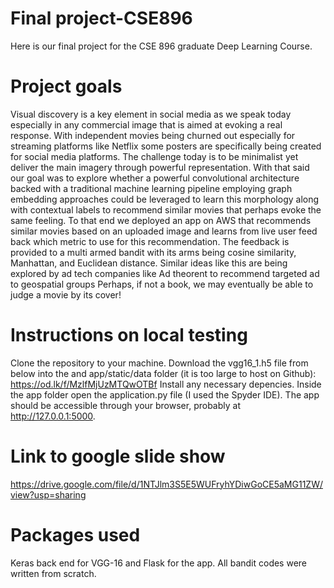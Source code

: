 # Final project-CSE896
Here is our final project for the CSE 896 graduate Deep Learning Course.
# Project goals
Visual discovery is a key element in social media as we speak today especially in any commercial image that is aimed at evoking a real response. With independent movies being churned out especially for streaming platforms like Netflix some posters are specifically being created for social media platforms. The challenge today is to be minimalist yet deliver the main imagery through powerful representation. With that said our goal was to explore whether a powerful convolutional architecture backed with a traditional machine learning pipeline employing graph embedding approaches could be leveraged to learn this morphology along with contextual labels to recommend similar movies that perhaps evoke the same feeling. To that end we deployed an app on AWS that recommends similar movies based on an uploaded image and learns from live user feed back which metric to use for this recommendation. The feedback is provided to a multi armed bandit with its arms being cosine similarity, Manhattan, and Euclidean distance. Similar ideas like this are being explored by ad tech companies like Ad theorent to recommend targeted ad to geospatial groups
Perhaps, if not a book, we may eventually be able to judge a movie by its cover!
# Instructions on local testing
Clone the repository to your machine.
Download the vgg16_1.h5 file from below into the and app/static/data folder (it is too large to host on Github):
https://od.lk/f/MzlfMjUzMTQwOTBf
Install any necessary depencies.
Inside the app folder open the application.py file (I used the Spyder IDE).
The app should be accessible through your browser, probably at http://127.0.0.1:5000.
# Link to google slide show
https://drive.google.com/file/d/1NTJlm3S5E5WUFryhYDiwGoCE5aMG11ZW/view?usp=sharing
# Packages used
Keras back end for VGG-16 and Flask for the app. All bandit codes were written from scratch.
